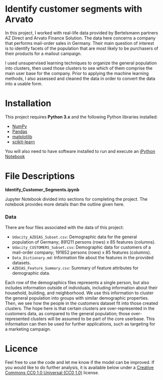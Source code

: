 # Identify customer segments with Arvato

In this project, I worked with real-life data provided by Bertelsmann partners AZ Direct and Arvato Finance Solution. The data here concerns a company that performs mail-order sales in Germany. Their main question of interest is to identify facets of the population that are most likely to be purchasers of their products for a mailout campaign. 

I used unsupervised learning techniques to organize the general population into clusters, then used those clusters to see which of them comprise the main user base for the company. Prior to applying the machine learning methods, I also assessed and cleaned the data in order to convert the data into a usable form.



# Installation

This project requires **Python 3.x** and the following Python libraries installed:

- [NumPy](http://www.numpy.org/)
- [Pandas](http://pandas.pydata.org)
- [matplotlib](http://matplotlib.org/)
- [scikit-learn](http://scikit-learn.org/stable/)

You will also need to have software installed to run and execute an [iPython Notebook](http://ipython.org/notebook.html)

# File Descriptions

**Identify_Customer_Segments.ipynb**

Jupyter Notebook divided into sections for completing the project. The notebook provides more details than the outline given here.

### Data
There are four files associated with the data of this project:
- `Udacity_AZDIAS_Subset.csv`: Demographic data for the general population of Germany; 891211 persons (rows) x 85 features (columns).
- `Udacity_CUSTOMERS_Subset.csv`: Demographic data for customers of a mail-order company; 191652 persons (rows) x 85 features (columns).
- `Data_Dictionary.md`: Information file about the features in the provided datasets.
- `AZDIAS_Feature_Summary.csv`: Summary of feature attributes for demographic data.

Each row of the demographics files represents a single person, but also includes information outside of individuals, including information about their household, building, and neighborhood. We use this information to cluster the general population into groups with similar demographic properties. Then, we see how the people in the customers dataset fit into those created clusters. The hope here is that certain clusters are over-represented in the customers data, as compared to the general population; those over-represented clusters will be assumed to be part of the core userbase. This information can then be used for further applications, such as targeting for a marketing campaign.




# Licence
Feel free to use the code and let me know if the model can be improved. If you would like to do further analysis, it is available below under a [Creative Commons CC0 1.0 Universal (CC0 1.0)](https://creativecommons.org/publicdomain/zero/1.0/) license.
 
